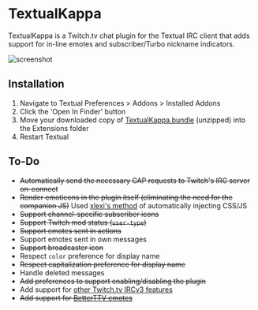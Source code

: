 # TextualKappa
TextualKappa is a Twitch.tv chat plugin for the Textual IRC client that adds support for in-line emotes and subscriber/Turbo nickname indicators.

![screenshot](http://sarabine.com/i/Screen%20Shot%202015-11-11%20at%209.28.29%20PM.png)

## Installation
1. Navigate to Textual Preferences > Addons > Installed Addons
2. Click the 'Open In Finder' button
3. Move your downloaded copy of [TextualKappa.bundle](https://github.com/sbine/TextualKappa/releases/latest) (unzipped) into the Extensions folder
4. Restart Textual

## To-Do
- ~~Automatically send the necessary CAP requests to Twitch's IRC server on-connect~~
- ~~Render emoticons in the plugin itself (eliminating the need for the companion JS)~~ Used [xlexi's method](https://github.com/xlexi/Textual-Inline-Media) of automatically injecting CSS/JS
- ~~Support channel-specific subscriber icons~~
- ~~Support Twitch mod status (`user-type`)~~
- ~~Support emotes sent in actions~~
- Support emotes sent in own messages
- ~~Support broadcaster icon~~
- Respect `color` preference for display name
- ~~Respect capitalization preference for display name~~
- Handle deleted messages
- ~~Add preferences to support enabling/disabling the plugin~~
- Add support for [other Twitch.tv IRCv3 features](https://github.com/justintv/Twitch-API/blob/master/IRC.md)
- ~~Add support for [BetterTTV emotes](https://api.betterttv.net/emotes)~~
